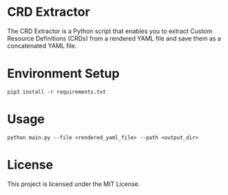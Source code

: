 # CRD Extractor

The CRD Extractor is a Python script that enables you to extract Custom Resource Definitions (CRDs) from a rendered YAML file and save them as a concatenated YAML file.

# Environment Setup

`pip3 install -r requirements.txt`

# Usage

`python main.py --file <rendered_yaml_file> --path <output_dir>`

# License

This project is licensed under the MIT License.
